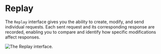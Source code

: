 # Replay

The `Replay` interface gives you the ability to create, modify, and send individual requests. Each sent request and its corresponding response are recorded, enabling you to compare and identify how specific modifications affect responses.

<img alt="The Replay interface." src="/_images/replay_interface.png" center>
